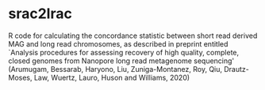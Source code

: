# srac2lrac
R code for calculating the concordance statistic between short read derived MAG and long read chromosomes, as described in preprint entitled `Analysis procedures for assessing recovery of high quality, complete, closed genomes from Nanopore long read metagenome sequencing' (Arumugam, Bessarab, Haryono, Liu, Zuniga-Montanez, Roy, Qiu, Drautz-Moses, Law, Wuertz, Lauro, Huson and Williams, 2020)
